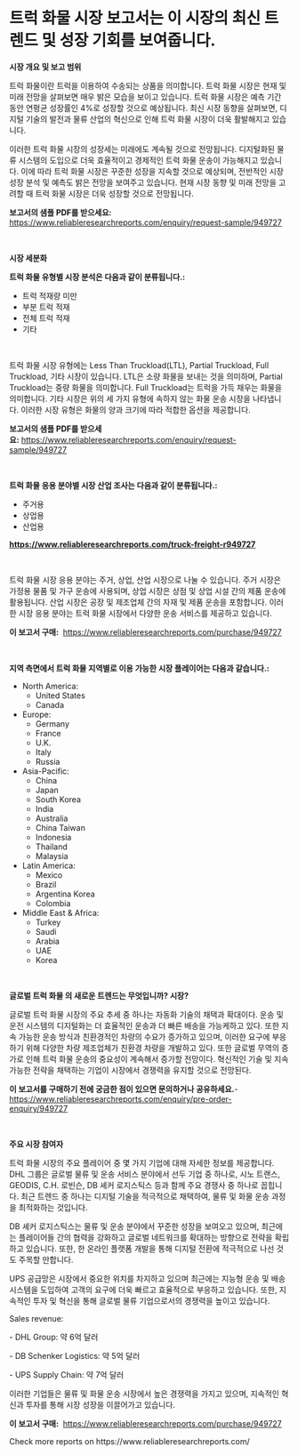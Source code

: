 <p><h1>트럭 화물 시장 보고서는 이 시장의 최신 트렌드 및 성장 기회를 보여줍니다.</h1></p><p><strong>시장 개요 및 보고 범위</strong></p>
<p><p>트럭 화물이란 트럭을 이용하여 수송되는 상품을 의미합니다. 트럭 화물 시장은 현재 및 미래 전망을 살펴보면 매우 밝은 모습을 보이고 있습니다. 트럭 화물 시장은 예측 기간 동안 연평균 성장률인 4%로 성장할 것으로 예상됩니다. 최신 시장 동향을 살펴보면, 디지털 기술의 발전과 물류 산업의 혁신으로 인해 트럭 화물 시장이 더욱 활발해지고 있습니다.</p><p>이러한 트럭 화물 시장의 성장세는 미래에도 계속될 것으로 전망됩니다. 디지털화된 물류 시스템의 도입으로 더욱 효율적이고 경제적인 트럭 화물 운송이 가능해지고 있습니다. 이에 따라 트럭 화물 시장은 꾸준한 성장을 지속할 것으로 예상되며, 전반적인 시장 성장 분석 및 예측도 밝은 전망을 보여주고 있습니다. 현재 시장 동향 및 미래 전망을 고려할 때 트럭 화물 시장은 더욱 성장할 것으로 전망됩니다.</p></p>
<p><strong>보고서의 샘플 PDF를 받으세요:</strong> <a href="https://www.reliableresearchreports.com/enquiry/request-sample/949727">https://www.reliableresearchreports.com/enquiry/request-sample/949727</a></p>
<p>&nbsp;</p>
<p><strong>시장 세분화</strong></p>
<p><strong>트럭 화물 유형별 시장 분석은 다음과 같이 분류됩니다.:</strong></p>
<p><ul><li>트럭 적재량 미만</li><li>부분 트럭 적재</li><li>전체 트럭 적재</li><li>기타</li></ul></p>
<p>&nbsp;</p>
<p><p>트럭 화물 시장 유형에는 Less Than Truckload(LTL), Partial Truckload, Full Truckload, 기타 시장이 있습니다. LTL은 소량 화물을 보내는 것을 의미하며, Partial Truckload는 중량 화물을 의미합니다. Full Truckload는 트럭을 가득 채우는 화물을 의미합니다. 기타 시장은 위의 세 가지 유형에 속하지 않는 화물 운송 시장을 나타냅니다. 이러한 시장 유형은 화물의 양과 크기에 따라 적합한 옵션을 제공합니다.</p></p>
<p><strong>보고서의 샘플 PDF를 받으세요:</strong>&nbsp;<a href="https://www.reliableresearchreports.com/enquiry/request-sample/949727">https://www.reliableresearchreports.com/enquiry/request-sample/949727</a></p>
<p>&nbsp;</p>
<p><strong> 트럭 화물 응용 분야별 시장 산업 조사는 다음과 같이 분류됩니다.:</strong></p>
<p><ul><li>주거용</li><li>상업용</li><li>산업용</li></ul></p>
<p><strong><a href="https://www.reliableresearchreports.com/truck-freight-r949727">https://www.reliableresearchreports.com/truck-freight-r949727</a></strong></p>
<p>&nbsp;</p>
<p><p>트럭 화물 시장 응용 분야는 주거, 상업, 산업 시장으로 나눌 수 있습니다. 주거 시장은 가정용 물품 및 가구 운송에 사용되며, 상업 시장은 상점 및 상업 시설 간의 제품 운송에 활용됩니다. 산업 시장은 공장 및 제조업체 간의 자재 및 제품 운송을 포함합니다. 이러한 시장 응용 분야는 트럭 화물 시장에서 다양한 운송 서비스를 제공하고 있습니다.</p></p>
<p><strong>이 보고서 구매:</strong>&nbsp; <a href="https://www.reliableresearchreports.com/purchase/949727">https://www.reliableresearchreports.com/purchase/949727</a></p>
<p>&nbsp;</p>
<p><strong>지역 측면에서 트럭 화물 지역별로 이용 가능한 시장 플레이어는 다음과 같습니다.:</strong></p>
<p><ul>
    <li>
        North America:
        <ul>
            <li>United States</li>
            <li>Canada</li>
        </ul>
    </li>
    <li>
        Europe:
        <ul>
            <li>Germany</li>
            <li>France</li>
            <li>U.K.</li>
            <li>Italy</li>
            <li>Russia</li>
        </ul>
    </li>
    <li>
        Asia-Pacific:
        <ul>
            <li>China</li>
            <li>Japan</li>
            <li>South Korea</li>
            <li>India</li>
            <li>Australia</li>
            <li>China Taiwan</li>
            <li>Indonesia</li>
            <li>Thailand</li>
            <li>Malaysia</li>
        </ul>
    </li>
    <li>
        Latin America:
        <ul>
            <li>Mexico</li>
            <li>Brazil</li>
            <li>Argentina Korea</li>
            <li>Colombia</li>
        </ul>
    </li>
    <li>
        Middle East & Africa:
        <ul>
            <li>Turkey</li>
            <li>Saudi</li>
            <li>Arabia</li>
            <li>UAE</li>
            <li>Korea</li>
        </ul>
    </li>
    </ul></p>
<p>&nbsp;</p>
<p><strong>글로벌 트럭 화물 의 새로운 트렌드는 무엇입니까? 시장?</strong></p>
<p><p>글로벌 트럭 화물 시장의 주요 추세 중 하나는 자동화 기술의 채택과 확대이다. 운송 및 운전 시스템의 디지털화는 더 효율적인 운송과 더 빠른 배송을 가능케하고 있다. 또한 지속 가능한 운송 방식과 친환경적인 차량의 수요가 증가하고 있으며, 이러한 요구에 부응하기 위해 다양한 차량 제조업체가 친환경 차량을 개발하고 있다. 또한 글로벌 무역의 증가로 인해 트럭 화물 운송의 중요성이 계속해서 증가할 전망이다. 혁신적인 기술 및 지속 가능한 전략을 채택하는 기업이 시장에서 경쟁력을 유지할 것으로 전망된다.</p></p>
<p><strong>이 보고서를 구매하기 전에 궁금한 점이 있으면 문의하거나 공유하세요.</strong>- <a href="https://www.reliableresearchreports.com/enquiry/pre-order-enquiry/949727">https://www.reliableresearchreports.com/enquiry/pre-order-enquiry/949727</a></p>
<p>&nbsp;</p>
<p><strong>주요 시장 참여자</strong></p>
<p><p>트럭 화물 시장의 주요 플레이어 중 몇 가지 기업에 대해 자세한 정보를 제공합니다. DHL 그룹은 글로벌 물류 및 운송 서비스 분야에서 선두 기업 중 하나로, 시노 트랜스, GEODIS, C.H. 로빈슨, DB 셰커 로지스틱스 등과 함께 주요 경쟁사 중 하나로 꼽힙니다. 최근 트렌드 중 하나는 디지털 기술을 적극적으로 채택하여, 물류 및 화물 운송 과정을 최적화하는 것입니다. </p><p>DB 셰커 로지스틱스는 물류 및 운송 분야에서 꾸준한 성장을 보여오고 있으며, 최근에는 플레이어들 간의 협력을 강화하고 글로벌 네트워크를 확대하는 방향으로 전략을 확립하고 있습니다. 또한, 한 온라인 플랫폼 개발을 통해 디지털 전환에 적극적으로 나선 것도 주목할 만합니다. </p><p>UPS 공급망은 시장에서 중요한 위치를 차지하고 있으며 최근에는 지능형 운송 및 배송 시스템을 도입하여 고객의 요구에 더욱 빠르고 효율적으로 부응하고 있습니다. 또한, 지속적인 투자 및 혁신을 통해 글로벌 물류 기업으로서의 경쟁력을 높이고 있습니다. </p><p>Sales revenue:</p><p>- DHL Group: 약 6억 달러</p><p>- DB Schenker Logistics: 약 5억 달러</p><p>- UPS Supply Chain: 약 7억 달러</p><p>이러한 기업들은 물류 및 화물 운송 시장에서 높은 경쟁력을 가지고 있으며, 지속적인 혁신과 투자를 통해 시장 성장을 이끌어가고 있습니다.</p></p>
<p><strong>이 보고서 구매:</strong>&nbsp;&nbsp;<a href="https://www.reliableresearchreports.com/purchase/949727">https://www.reliableresearchreports.com/purchase/949727</a></p>
<p>Check more reports on https://www.reliableresearchreports.com/</p>